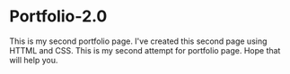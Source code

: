 # Portfolio-2.0
This is my second portfolio page.
I've created this second page using HTTML and CSS. This is my second attempt for portfolio page.
Hope that will help you.
